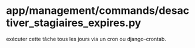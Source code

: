 # app/management/commands/desactiver_stagiaires_expires.py  
exécuter cette tâche tous les jours via un cron ou django-crontab.